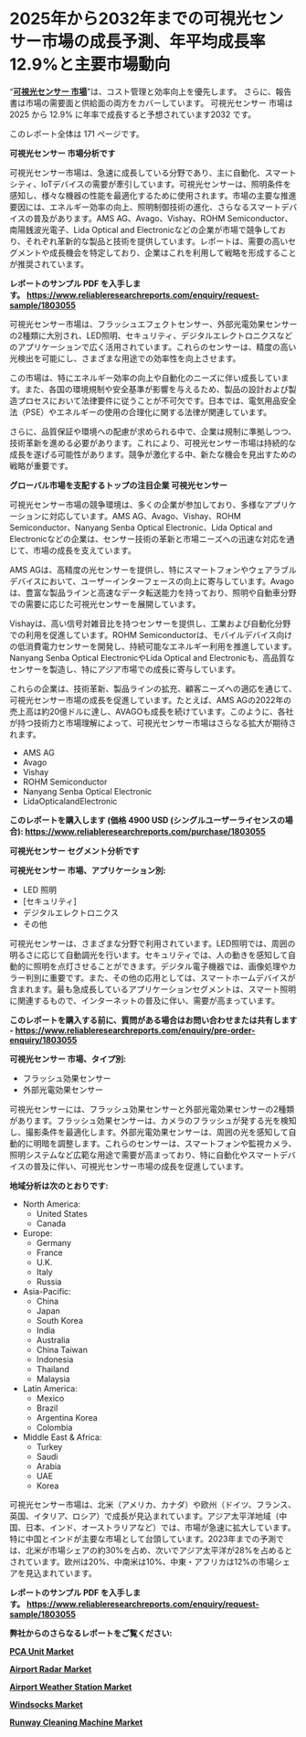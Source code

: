 <p><h1>2025年から2032年までの可視光センサー市場の成長予測、年平均成長率12.9%と主要市場動向</h1></p><p>&ldquo;<strong><a href="https://www.reliableresearchreports.com/visible-light-sensor-r1803055?utm_campaign=110&utm_medium=9&utm_source=Github&utm_content=ia&utm_term=18022025&utm_id=visible-light-sensor">可視光センサー 市場</a></strong>&rdquo;は、コスト管理と効率向上を優先します。 さらに、報告書は市場の需要面と供給面の両方をカバーしています。 可視光センサー 市場は 2025 から 12.9% に年率で成長すると予想されています2032 です。</p>
<p>このレポート全体は 171 ページです。</p>
<p><strong>可視光センサー 市場分析です</strong></p>
<p><p>可視光センサー市場は、急速に成長している分野であり、主に自動化、スマートシティ、IoTデバイスの需要が牽引しています。可視光センサーは、照明条件を感知し、様々な機器の性能を最適化するために使用されます。市場の主要な推進要因には、エネルギー効率の向上、照明制御技術の進化、さらなるスマートデバイスの普及があります。AMS AG、Avago、Vishay、ROHM Semiconductor、南陽銭波光電子、Lida Optical and Electronicなどの企業が市場で競争しており、それぞれ革新的な製品と技術を提供しています。レポートは、需要の高いセグメントや成長機会を特定しており、企業はこれを利用して戦略を形成することが推奨されています。</p></p>
<p><strong>レポートのサンプル PDF を入手します。&nbsp;<a href="https://www.reliableresearchreports.com/enquiry/request-sample/1803055?utm_campaign=110&utm_medium=9&utm_source=Github&utm_content=ia&utm_term=18022025&utm_id=visible-light-sensor">https://www.reliableresearchreports.com/enquiry/request-sample/1803055</a></strong></p>
<p><p>可視光センサー市場は、フラッシュエフェクトセンサー、外部光電効果センサーの2種類に大別され、LED照明、セキュリティ、デジタルエレクトロニクスなどのアプリケーションで広く活用されています。これらのセンサーは、精度の高い光検出を可能にし、さまざまな用途での効率性を向上させます。</p><p>この市場は、特にエネルギー効率の向上や自動化のニーズに伴い成長しています。また、各国の環境規制や安全基準が影響を与えるため、製品の設計および製造プロセスにおいて法律要件に従うことが不可欠です。日本では、電気用品安全法（PSE）やエネルギーの使用の合理化に関する法律が関連しています。</p><p>さらに、品質保証や環境への配慮が求められる中で、企業は規制に準拠しつつ、技術革新を進める必要があります。これにより、可視光センサー市場は持続的な成長を遂げる可能性があります。競争が激化する中、新たな機会を見出すための戦略が重要です。</p></p>
<p><strong>グローバル市場を支配するトップの注目企業 可視光センサー</strong></p>
<p><p>可視光センサー市場の競争環境は、多くの企業が参加しており、多様なアプリケーションに対応しています。AMS AG、Avago、Vishay、ROHM Semiconductor、Nanyang Senba Optical Electronic、Lida Optical and Electronicなどの企業は、センサー技術の革新と市場ニーズへの迅速な対応を通じて、市場の成長を支えています。</p><p>AMS AGは、高精度の光センサーを提供し、特にスマートフォンやウェアラブルデバイスにおいて、ユーザーインターフェースの向上に寄与しています。Avagoは、豊富な製品ラインと高速なデータ転送能力を持っており、照明や自動車分野での需要に応じた可視光センサーを展開しています。</p><p>Vishayは、高い信号対雑音比を持つセンサーを提供し、工業および自動化分野での利用を促進しています。ROHM Semiconductorは、モバイルデバイス向けの低消費電力センサーを開発し、持続可能なエネルギー利用を推進しています。Nanyang Senba Optical ElectronicやLida Optical and Electronicも、高品質なセンサーを製造し、特にアジア市場での成長に寄与しています。</p><p>これらの企業は、技術革新、製品ラインの拡充、顧客ニーズへの適応を通じて、可視光センサー市場の成長を促進しています。たとえば、AMS AGの2022年の売上高は約20億ドルに達し、AVAGOも成長を続けています。このように、各社が持つ技術力と市場理解によって、可視光センサー市場はさらなる拡大が期待されます。</p></p>
<p><ul><li>AMS AG</li><li>Avago</li><li>Vishay</li><li>ROHM Semiconductor</li><li>Nanyang Senba Optical Electronic</li><li>LidaOpticalandElectronic</li></ul></p>
<p><strong>このレポートを購入します (価格 4900 USD (シングルユーザーライセンスの場合):&nbsp;<a href="https://www.reliableresearchreports.com/purchase/1803055?utm_campaign=110&utm_medium=9&utm_source=Github&utm_content=ia&utm_term=18022025&utm_id=visible-light-sensor">https://www.reliableresearchreports.com/purchase/1803055</a></strong></p>
<p><strong>可視光センサー セグメント分析です</strong></p>
<p><strong>可視光センサー 市場、アプリケーション別:</strong></p>
<p><ul><li>LED 照明</li><li>[セキュリティ]</li><li>デジタルエレクトロニクス</li><li>その他</li></ul></p>
<p><p>可視光センサーは、さまざまな分野で利用されています。LED照明では、周囲の明るさに応じて自動調光を行います。セキュリティでは、人の動きを感知して自動的に照明を点灯させることができます。デジタル電子機器では、画像処理やカラー判別に重要です。また、その他の応用としては、スマートホームデバイスが含まれます。最も急成長しているアプリケーションセグメントは、スマート照明に関連するもので、インターネットの普及に伴い、需要が高まっています。</p></p>
<p><strong>このレポートを購入する前に、質問がある場合はお問い合わせまたは共有します - <a href="https://www.reliableresearchreports.com/enquiry/pre-order-enquiry/1803055?utm_campaign=110&utm_medium=9&utm_source=Github&utm_content=ia&utm_term=18022025&utm_id=visible-light-sensor">https://www.reliableresearchreports.com/enquiry/pre-order-enquiry/1803055</a></strong></p>
<p><strong>可視光センサー 市場、タイプ別:</strong></p>
<p><ul><li>フラッシュ効果センサー</li><li>外部光電効果センサー</li></ul></p>
<p><p>可視光センサーには、フラッシュ効果センサーと外部光電効果センサーの2種類があります。フラッシュ効果センサーは、カメラのフラッシュが発する光を検知し、撮影条件を最適化します。外部光電効果センサーは、周囲の光を感知して自動的に明暗を調整します。これらのセンサーは、スマートフォンや監視カメラ、照明システムなど広範な用途で需要が高まっており、特に自動化やスマートデバイスの普及に伴い、可視光センサー市場の成長を促進しています。</p></p>
<p><strong>地域分析は次のとおりです:</strong></p>
<p><ul>
    <li>
        North America:
        <ul>
            <li>United States</li>
            <li>Canada</li>
        </ul>
    </li>
    <li>
        Europe:
        <ul>
            <li>Germany</li>
            <li>France</li>
            <li>U.K.</li>
            <li>Italy</li>
            <li>Russia</li>
        </ul>
    </li>
    <li>
        Asia-Pacific:
        <ul>
            <li>China</li>
            <li>Japan</li>
            <li>South Korea</li>
            <li>India</li>
            <li>Australia</li>
            <li>China Taiwan</li>
            <li>Indonesia</li>
            <li>Thailand</li>
            <li>Malaysia</li>
        </ul>
    </li>
    <li>
        Latin America:
        <ul>
            <li>Mexico</li>
            <li>Brazil</li>
            <li>Argentina Korea</li>
            <li>Colombia</li>
        </ul>
    </li>
    <li>
        Middle East & Africa:
        <ul>
            <li>Turkey</li>
            <li>Saudi</li>
            <li>Arabia</li>
            <li>UAE</li>
            <li>Korea</li>
        </ul>
    </li>
    </ul></p>
<p><p>可視光センサー市場は、北米（アメリカ、カナダ）や欧州（ドイツ、フランス、英国、イタリア、ロシア）で成長が見込まれています。アジア太平洋地域（中国、日本、インド、オーストラリアなど）では、市場が急速に拡大しています。特に中国とインドが主要な市場として台頭しています。2023年までの予測では、北米が市場シェアの約30%を占め、次いでアジア太平洋が28%を占めるとされています。欧州は20%、中南米は10%、中東・アフリカは12%の市場シェアを見込まれています。</p></p>
<p><strong>レポートのサンプル PDF を入手します。&nbsp;<a href="https://www.reliableresearchreports.com/enquiry/request-sample/1803055?utm_campaign=110&utm_medium=9&utm_source=Github&utm_content=ia&utm_term=18022025&utm_id=visible-light-sensor">https://www.reliableresearchreports.com/enquiry/request-sample/1803055</a></strong></p>
<p><strong></strong></p>
<p><strong></strong></p>
<p><strong></strong></p>
<p><strong></strong></p>
<p><strong>弊社からのさらなるレポートをご覧ください:</strong></p>
<p><strong><p><a href="https://github.com/uramalorr/Market-Research-Report-List-1/blob/main/pca-unit-market.md?utm_campaign=110&utm_medium=9&utm_source=Github&utm_content=ia&utm_term=18022025&utm_id=visible-light-sensor">PCA Unit Market</a></p><p><a href="https://github.com/penecorodz74/Market-Research-Report-List-1/blob/main/airport-radar-market.md?utm_campaign=110&utm_medium=9&utm_source=Github&utm_content=ia&utm_term=18022025&utm_id=visible-light-sensor">Airport Radar Market</a></p><p><a href="https://github.com/gamuoodhub/Market-Research-Report-List-1/blob/main/airport-weather-station-market.md?utm_campaign=110&utm_medium=9&utm_source=Github&utm_content=ia&utm_term=18022025&utm_id=visible-light-sensor">Airport Weather Station Market</a></p><p><a href="https://github.com/sadimsamid/Market-Research-Report-List-1/blob/main/windsocks-market.md?utm_campaign=110&utm_medium=9&utm_source=Github&utm_content=ia&utm_term=18022025&utm_id=visible-light-sensor">Windsocks Market</a></p><p><a href="https://github.com/aistraasinyo/Market-Research-Report-List-1/blob/main/runway-cleaning-machine-market.md?utm_campaign=110&utm_medium=9&utm_source=Github&utm_content=ia&utm_term=18022025&utm_id=visible-light-sensor">Runway Cleaning Machine Market</a></p></strong></p>